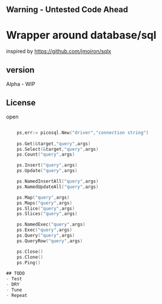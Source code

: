 ## Warning -  Untested Code Ahead
# Wrapper around database/sql
inspired by https://github.com/jmoiron/sqlx
## version
Alpha - WIP

## License
open


```GO

    ps,err:= picosql.New("driver","connection string")
    
    ps.Get(&target,"query",args)
    ps.Select(&target,"query",args)
    ps.Count("query",args)

    ps.Insert("query",args)
    ps.Update("query",args)

    ps.NamedInsertAll("query",args)
    ps.NamedUpdateAll("query",args)

    ps.Map("query",args)
    ps.Maps("query",args)
    ps.Slice("query",args)
    ps.Slices("query",args)

    ps.NamedExec("query",args)
    ps.Exec("query",args)
    ps.Query("query",args)
    ps.QueryRow("query",args)

    ps.Close()
    ps.Clone()
    ps.Ping()
    
## TODO
- Test
- DRY
- Tune
- Repeat